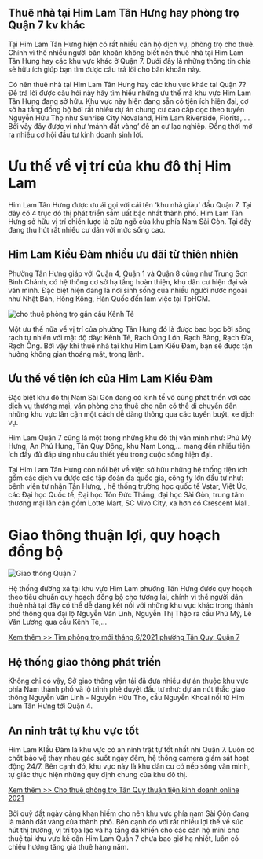 ## Thuê nhà tại Him Lam Tân Hưng hay phòng trọ Quận 7 kv khác

Tại Him Lam Tân Hưng hiện có rất nhiều căn hộ dịch vụ, phòng trọ cho thuê. Chính vì thế nhiều người băn khoăn không biết nên thuê nhà tại Him Lam Tân Hưng hay các khu vực khác ở Quận 7. Dưới đây là những thông tin chia sẻ hữu ích giúp bạn tìm được câu trả lời cho băn khoăn này.

Có nên thuê nhà tại Him Lam Tân Hưng hay các khu vực khác tại Quận 7? Để trả lời được câu hỏi này hãy tìm hiểu những ưu thế mà khu vực Him Lam Tân Hưng đang sở hữu. Khu vực này hiện đang sẵn có tiện ích hiện đại, cơ sở hạ tầng đồng bộ bởi rất nhiều dự án chung cư cao cấp dọc theo tuyến Nguyễn Hữu Thọ như Sunrise City Novaland, Him Lam Riverside, Florita,…. Bởi vậy đây được ví như ‘mảnh đất vàng’ để an cư lạc nghiệp. Đồng thời mở ra nhiều cơ hội đầu tư kinh doanh sinh lời.

# Ưu thế về vị trí của khu đô thị Him Lam

Him Lam Tân Hưng được ưu ái gọi với cái tên ‘khu nhà giàu’ đầu Quận 7. Tại đây có 4 trục đô thị phát triển sầm uất bậc nhất thành phố. Him Lam Tân Hưng sở hữu vị trí chiến lược là cửa ngõ của khu phía Nam Sài Gòn. Tại đây đang thu hút rất nhiều cư dân với mức sống cao.

## Him Lam Kiều Đàm nhiều ưu đãi từ thiên nhiên

Phường Tân Hưng giáp với Quận 4, Quận 1 và Quận 8 cũng như Trung Sơn Bình Chánh, có hệ thống cơ sở hạ tầng hoàn thiện, khu dân cư hiện đại và văn mình. Đặc biệt hiện đang là nơi sinh sống của nhiều người nước ngoài như Nhật Bản, Hồng Kông, Hàn Quốc đến làm việc tại TpHCM.

![cho thuê phòng trọ gần cầu Kênh Tẻ](https://www.phongtroquan7.com/images/mat-tien-793-28-7-22-tran-xuan-soan-2.jpg)

Một ưu thế nữa về vị trí của phường Tân Hưng đó là được bao bọc bởi sông rạch tự nhiên với mật độ dày: Kênh Tẻ, Rạch Ông Lớn, Rạch Bàng, Rạch Đĩa, Rạch Ông. Bởi vậy khi thuê nhà tại khu Him Lam Kiều Đàm, bạn sẽ được tận hưởng không gian thoáng mát, trong lành.

## Ưu thế về tiện ích của Him Lam Kiều Đàm

Đặc biệt khu đô thị Nam Sài Gòn đang có kinh tế vô cùng phát triển với các dịch vụ thương mại, văn phòng cho thuê cho nên có thể di chuyển đến những khu vực lân cận một cách dễ dàng thông qua các tuyến buýt, xe dịch vụ.

Him Lam Quận 7 cũng là một trong những khu đô thị văn minh như: Phú Mỹ Hưng, An Phú Hưng, Tân Quy Đông, khu Nam Long,… mang đến nhiều tiện ích đầy đủ đáp ứng nhu cầu thiết yếu trong cuộc sống hiện đại.

Tại Him Lam Tân Hưng còn nổi bệt về việc sở hữu những hệ thống tiện ích gồm các dịch vụ được các tập đoàn đa quốc gia, công ty lớn đầu tư như: bệnh viện tư nhân Tân Hưng, , hệ thống trường học quốc tế Vstar, Việt Úc, các Đại học Quốc tế, Đại học Tôn Đức Thắng, đại học Sài Gòn, trung tâm thương mại lân cận gồm Lotte Mart, SC Vivo City, xa hơn có Crescent Mall.

# Giao thông thuận lợi, quy hoạch đồng bộ

![Giao thông Quận 7](https://www.phongtroquan7.com/images/giao-thong-quan-7.jpg)

Hệ thống đường xá tại khu vực Him Lam phường Tân Hưng được quy hoạch theo tiêu chuẩn quy hoạch đồng bộ cho tương lai, chính vì thế người dân thuê nhà tại đây có thể dễ dàng kết nối với những khu vực khác trong thành phố thông qua đại lộ Nguyễn Văn Linh, Nguyễn Thị Thập ra cầu Phú Mỹ, Lê Văn Lương qua cầu Kênh Tẻ,…

[Xem thêm >> Tìm phòng trọ mới tháng 6/2021 phường Tân Quy, Quận 7](https://www.phongtroquan7.com/tim-phong-tro-moi-thang-6-2021-phuong-tan-quy-quan-7)

## Hệ thống giao thông phát triển

Không chỉ có vậy, Sở giao thông vận tải đã đưa nhiều dự án thuộc khu vực phía Nam thành phố và lộ trình phê duyệt đầu tư như: dự án nút thắc giao thông Nguyễn Văn Linh - Nguyễn Hữu Thọ, cầu Nguyễn Khoái nối từ Him Lam Tân Hưng tới Quận 4.

## An ninh trật tự khu vực tốt

Him Lam KIều Đàm là khu vực có an ninh trật tự tốt nhất nhì Quận 7. Luôn có chốt bảo vệ thay nhau gác suốt ngày đêm, hệ thống camera giám sát hoạt động 24/7. Bên cạnh đó, khu vực này là khu dân cư có nếp sống văn minh, tự giác thực hiện những quy định chung của khu đô thị.

[Xem thêm >> Cho thuê phòng trọ Tân Quy thuận tiện kinh doanh online 2021](https://www.phongtro.uk/2021/06/cho-thue-phong-tro-tan-quy-thuan-tien-kinh-doanh-online.html)

Bởi quỹ đất ngày càng khan hiếm cho nên khu vực phía nam Sài Gòn đang là mảnh đất vàng của thành phố. Bên cạnh đó với rất nhiều lợi thế về sức hút thị trường, vị trí tọa lạc và hạ tầng đã khiến cho các căn hộ mini cho thuê tại khu vực kế cận Him Lam Quận 7 chưa bao giờ hạ nhiệt, luôn có chiều hướng tăng giá thuê hàng năm.